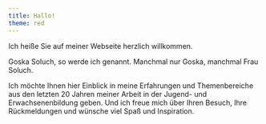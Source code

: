 ```yaml
---
title: Hallo!
theme: red
---
```

Ich heiße Sie auf meiner Webseite herzlich willkommen.

Goska Soluch, so werde ich genannt. Manchmal nur Goska, manchmal Frau Soluch.

Ich möchte Ihnen hier Einblick in meine Erfahrungen und Themenbereiche aus den
letzten 20 Jahren meiner Arbeit in der Jugend- und Erwachsenenbildung geben. Und
ich freue mich über Ihren Besuch, Ihre Rückmeldungen und wünsche viel Spaß und
Inspiration.
